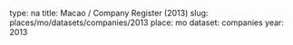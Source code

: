 type: na
title: Macao / Company Register (2013)
slug: places/mo/datasets/companies/2013
place: mo
dataset: companies
year: 2013
